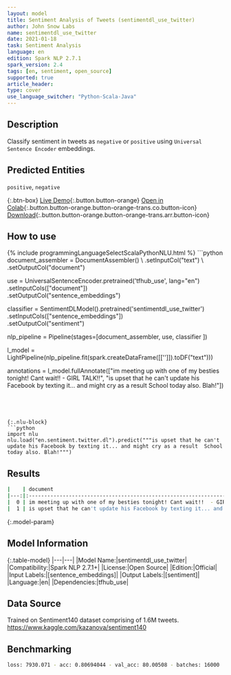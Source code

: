 ```yaml
---
layout: model
title: Sentiment Analysis of Tweets (sentimentdl_use_twitter)
author: John Snow Labs
name: sentimentdl_use_twitter
date: 2021-01-18
task: Sentiment Analysis
language: en
edition: Spark NLP 2.7.1
spark_version: 2.4
tags: [en, sentiment, open_source]
supported: true
article_header:
type: cover
use_language_switcher: "Python-Scala-Java"
---
```


## Description

Classify sentiment in tweets as `negative` or `positive` using `Universal Sentence Encoder` embeddings.

## Predicted Entities

`positive`, `negative`

{:.btn-box}
[Live Demo](https://demo.johnsnowlabs.com/public/SENTIMENT_EN/){:.button.button-orange}
[Open in Colab](https://colab.research.google.com/github/JohnSnowLabs/spark-nlp-workshop/blob/master/tutorials/streamlit_notebooks/SENTIMENT_EN.ipynb){:.button.button-orange.button-orange-trans.co.button-icon}
[Download](https://s3.amazonaws.com/auxdata.johnsnowlabs.com/public/models/sentimentdl_use_twitter_en_2.7.1_2.4_1610983524713.zip){:.button.button-orange.button-orange-trans.arr.button-icon}

## How to use



<div class="tabs-box" markdown="1">
{% include programmingLanguageSelectScalaPythonNLU.html %}
```python
document_assembler = DocumentAssembler() \
.setInputCol("text") \
.setOutputCol("document")

use = UniversalSentenceEncoder.pretrained('tfhub_use', lang="en") \
.setInputCols(["document"])\
.setOutputCol("sentence_embeddings")

classifier = SentimentDLModel().pretrained('sentimentdl_use_twitter')\
.setInputCols(["sentence_embeddings"])\
.setOutputCol("sentiment")

nlp_pipeline = Pipeline(stages=[document_assembler,
use,
classifier
])

l_model = LightPipeline(nlp_pipeline.fit(spark.createDataFrame([['']]).toDF("text")))

annotations = l_model.fullAnnotate(["im meeting up with one of my besties tonight! Cant wait!!  - GIRL TALK!!", "is upset that he can't update his Facebook by texting it... and might cry as a result  School today also. Blah!"])

```




{:.nlu-block}
```python
import nlu
nlu.load("en.sentiment.twitter.dl").predict("""is upset that he can't update his Facebook by texting it... and might cry as a result  School today also. Blah!""")
```

</div>

## Results

```bash
|    | document                                                                                                         | sentiment   |
|---:|:---------------------------------------------------------------------------------------------------------------- |:------------|
|  0 | im meeting up with one of my besties tonight! Cant wait!!  - GIRL TALK!!                                         | positive    |
|  1 | is upset that he can't update his Facebook by texting it... and might cry as a result  School today also. Blah!  | negative    |

```

{:.model-param}
## Model Information

{:.table-model}
|---|---|
|Model Name:|sentimentdl_use_twitter|
|Compatibility:|Spark NLP 2.7.1+|
|License:|Open Source|
|Edition:|Official|
|Input Labels:|[sentence_embeddings]|
|Output Labels:|[sentiment]|
|Language:|en|
|Dependencies:|tfhub_use|

## Data Source

Trained on Sentiment140 dataset comprising of 1.6M tweets. https://www.kaggle.com/kazanova/sentiment140

## Benchmarking

```bash
loss: 7930.071 - acc: 0.80694044 - val_acc: 80.00508 - batches: 16000
```